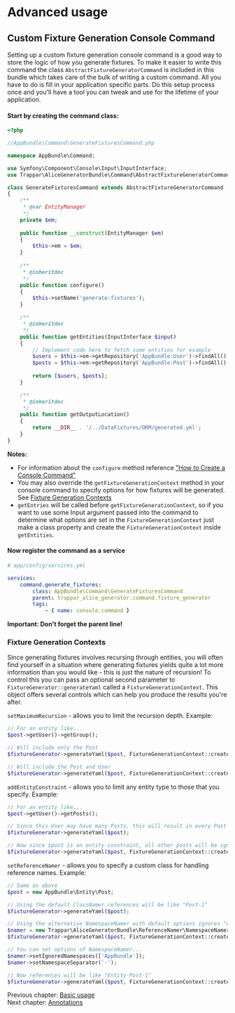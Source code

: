# Advanced usage

## Custom Fixture Generation Console Command

Setting up a custom fixture generation console command is a good way to store the logic of how you generate fixtures.
To make it easier to write this command the class `AbstractFixtureGeneratorCommand` is included in this bundle which takes
care of the bulk of writing a custom command. All you have to do is fill in your application specific parts.
Do this setup process once and you'll have a tool you can tweak and use for the lifetime of your application.

#### Start by creating the command class:

```php
<?php

//AppBundle\Command\GenerateFixturesCommand.php

namespace AppBundle\Command;

use Symfony\Component\Console\Input\InputInterface;
use Trappar\AliceGeneratorBundle\Command\AbstractFixtureGeneratorCommand;

class GenerateFixturesCommand extends AbstractFixtureGeneratorCommand
{
    /**
     * @var EntityManager
     */
    private $em;
    
    public function __construct(EntityManager $em)
    {
        $this->em = $em;
    }
    
    /**
     * @inheritdoc
     */
    public function configure()
    {
        $this->setName('generate:fixtures');
    }

    /**
     * @inheritdoc
     */
    public function getEntities(InputInterface $input)
    {
        // Implement code here to fetch some entities for example
        $users = $this->em->getRepository('AppBundle:User')->findAll()
        $posts = $this->em->getRepository('AppBundle:Post')->findAll()
        
        return [$users, $posts];
    }

    /**
     * @inheritdoc
     */
    public function getOutputLocation()
    {
        return __DIR__ . '/../DataFixtures/ORM/generated.yml';
    }
}
```

**Notes:**

* For information about the `configure` method reference ["How to Create a Console Command"](http://symfony.com/doc/current/cookbook/console/console_command.html)
* You may also override the `getFixtureGenerationContext` method in your console command to specify options for how
fixtures will be generated. See [Fixture Generation Contexts](#setting-options-for-fixture-generation)
* `getEntries` will be called before `getFixtureGenerationContext`, so if you want to use some Input argument passed into
 the command to determine what options are set in the `FixtureGenerationContext` just make a class property and create the
 `FixtureGenerationContext` inside `getEntities`.

#### Now register the command as a service
 
```yaml
# app/config/services.yml

services:
    command.generate_fixtures:
        class: AppBundle\Command\GenerateFixturesCommand
        parent: trappar_alice_generator.command.fixture_generator
        tags: 
            - { name: console.command }
```

**Important: Don't forget the parent line!**

### Fixture Generation Contexts

Since generating fixtures involves recursing through entities, you will often find yourself in a situation where generating
fixtures yields quite a lot more information than you would like - this is just the nature of recursion! To control this
you can pass an optional second parameter to `FixtureGenerator::generateYaml` called a `FixtureGenerationContext`. This object
offers several controls which can help you produce the results you're after.

`setMaximumRecursion` - allows you to limit the recursion depth. Example:

```php
// For an entity like...
$post->getUser()->getGroup();

// Will include only the Post
$fixtureGenerator->generateYaml($post, FixtureGenerationContext::create()->setMaximumRecursion(0));

// Will include the Post and User
$fixtureGenerator->generateYaml($post, FixtureGenerationContext::create()->setMaximumRecursion(1));
```

`addEntityConstraint` - allows you to limit any entity type to those that you specify. Example:

```php
// For an entity like...
$post->getUser()->getPosts();

// Since this User may have many Posts, this will result in every Post the User is related to being included in the generated fixtures.
$fixtureGenerator->generateYaml($post);

// Now since $post is an entity constraint, all other posts will be ignored.
$fixtureGenerator->generateYaml($post, FixtureGenerationContext::create()->addEntityConstraint($post));
```

`setReferenceNamer` - allows you to specify a custom class for handling reference names. Example:

```php
// Same as above
$post = new AppBundle\Entity\Post;

// Using the default ClassNamer references will be like "Post-1" 
$fixtureGenerator->generateYaml($post);

// Using the alternative NamespaceNamer with default options ignores "AppBundle" and "Entity", so references will still be like "Post-1"
$namer = new Trappar\AliceGeneratorBundle\ReferenceNamer\NamespaceNamer();
$fixtureGenerator->generateYaml($post, FixtureGenerationContext::create()->setReferenceNamer($namer));

// You can set options of NamespaceNamer...
$namer->setIgnoredNamespaces(['AppBundle']);
$namer->setNamespaceSeparator('-');

// Now references will be like "Entity-Post-1"
$fixtureGenerator->generateYaml($post, FixtureGenerationContext::create()->setReferenceNamer($namer));
```

Previous chapter: [Basic usage](../../../README.md#basic-usage)<br />
Next chapter: [Annotations](annotations.md)
